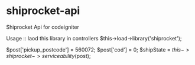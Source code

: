 # shiprocket-api
Shiprocket Api for codeigniter

Usage ::
laod this library in controllers
$this->load->library('shiprocket');

$post['pickup_postcode'] = 560072;
$post['cod'] = 0;
$shipState = $this->shiprocket->serviceability($post);


